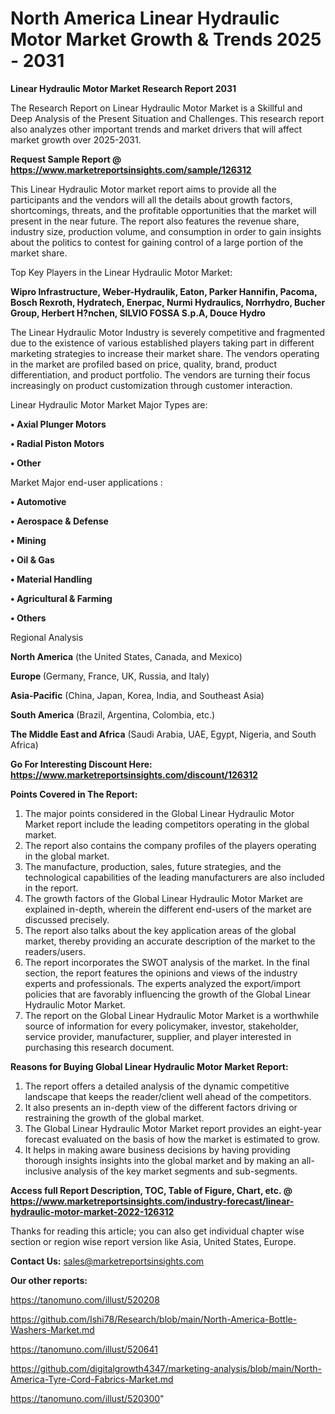 # North America Linear Hydraulic Motor Market Growth & Trends 2025 - 2031

<strong>Linear Hydraulic Motor Market Research Report 2031</strong>

The Research Report on Linear Hydraulic Motor Market is a Skillful and Deep Analysis of the Present Situation and Challenges. This research report also analyzes other important trends and market drivers that will affect market growth over 2025-2031.

<strong>Request Sample Report @ <a href=https://www.marketreportsinsights.com/sample/126312>https://www.marketreportsinsights.com/sample/126312</a></strong>

This Linear Hydraulic Motor market report aims to provide all the participants and the vendors will all the details about growth factors, shortcomings, threats, and the profitable opportunities that the market will present in the near future. The report also features the revenue share, industry size, production volume, and consumption in order to gain insights about the politics to contest for gaining control of a large portion of the market share.

Top Key Players in the Linear Hydraulic Motor Market:

<strong>Wipro Infrastructure, Weber-Hydraulik, Eaton, Parker Hannifin, Pacoma, Bosch Rexroth, Hydratech, Enerpac, Nurmi Hydraulics, Norrhydro, Bucher Group, Herbert H?nchen, SILVIO FOSSA S.p.A, Douce Hydro</strong>

The Linear Hydraulic Motor Industry is severely competitive and fragmented due to the existence of various established players taking part in different marketing strategies to increase their market share. The vendors operating in the market are profiled based on price, quality, brand, product differentiation, and product portfolio. The vendors are turning their focus increasingly on product customization through customer interaction.

Linear Hydraulic Motor Market Major Types are:

<strong>• Axial Plunger Motors

• Radial Piston Motors

• Other</strong>

Market Major end-user applications :

<strong>• Automotive

• Aerospace & Defense

• Mining

• Oil & Gas

• Material Handling

• Agricultural & Farming

• Others</strong>

Regional Analysis

</u><strong><b>North America</b></strong> (the United States, Canada, and Mexico)

<strong><b>Europe </b></strong>(Germany, France, UK, Russia, and Italy)

<strong><b>Asia-Pacific</b></strong> (China, Japan, Korea, India, and Southeast Asia)

<strong><b>South America</b></strong> (Brazil, Argentina, Colombia, etc.)

<strong><b>The Middle East and Africa</b></strong> (Saudi Arabia, UAE, Egypt, Nigeria, and South Africa)

<strong>Go For Interesting Discount Here: <a href=https://www.marketreportsinsights.com/discount/126312>https://www.marketreportsinsights.com/discount/126312</a></strong>

<strong>Points Covered in The Report:</strong>
<ol>
  <li>The major points considered in the Global Linear Hydraulic Motor Market report include the leading competitors operating in the global market.</li>
  <li>The report also contains the company profiles of the players operating in the global market.</li>
  <li>The manufacture, production, sales, future strategies, and the technological capabilities of the leading manufacturers are also included in the report.</li>
  <li>The growth factors of the Global Linear Hydraulic Motor Market are explained in-depth, wherein the different end-users of the market are discussed precisely.</li>
  <li>The report also talks about the key application areas of the global market, thereby providing an accurate description of the market to the readers/users.</li>
  <li>The report incorporates the SWOT analysis of the market. In the final section, the report features the opinions and views of the industry experts and professionals. The experts analyzed the export/import policies that are favorably influencing the growth of the Global Linear Hydraulic Motor Market.</li>
  <li>The report on the Global Linear Hydraulic Motor Market is a worthwhile source of information for every policymaker, investor, stakeholder, service provider, manufacturer, supplier, and player interested in purchasing this research document.</li>
</ol>
<strong>Reasons for Buying Global Linear Hydraulic Motor Market Report:</strong>

<ol>
  <li>The report offers a detailed analysis of the dynamic competitive landscape that keeps the reader/client well ahead of the competitors.</li>
  <li>It also presents an in-depth view of the different factors driving or restraining the growth of the global market.</li>
  <li>The Global Linear Hydraulic Motor Market report provides an eight-year forecast evaluated on the basis of how the market is estimated to grow.</li>
  <li>It helps in making aware business decisions by having providing thorough insights insights into the global market and by making an all-inclusive analysis of the key market segments and sub-segments.</li>
</ol>
<strong>Access full Report Description, TOC, Table of Figure, Chart, etc. @ <a href=https://www.marketreportsinsights.com/industry-forecast/linear-hydraulic-motor-market-2022-126312>https://www.marketreportsinsights.com/industry-forecast/linear-hydraulic-motor-market-2022-126312</a></strong>


Thanks for reading this article; you can also get individual chapter wise section or region wise report version like Asia, United States, Europe.

<strong>Contact Us:</strong>
sales@marketreportsinsights.com

<strong>Our other reports:</strong>

<a href=https://tanomuno.com/illust/520208>https://tanomuno.com/illust/520208</a>

<a href=https://github.com/Ishi78/Research/blob/main/North-America-Bottle-Washers-Market.md>https://github.com/Ishi78/Research/blob/main/North-America-Bottle-Washers-Market.md</a>

<a href=https://tanomuno.com/illust/520641>https://tanomuno.com/illust/520641</a>

<a href=https://github.com/digitalgrowth4347/marketing-analysis/blob/main/North-America-Tyre-Cord-Fabrics-Market.md>https://github.com/digitalgrowth4347/marketing-analysis/blob/main/North-America-Tyre-Cord-Fabrics-Market.md</a>

<a href=https://tanomuno.com/illust/520300>https://tanomuno.com/illust/520300</a>"
